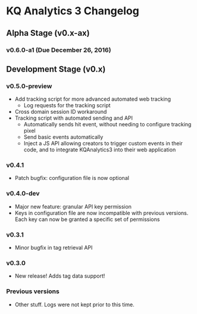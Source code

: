 
# KQ Analytics 3 Changelog

## Alpha Stage (v0.x-ax)

### v0.6.0-a1 (Due December 26, 2016)

## Development Stage (v0.x)

### v0.5.0-preview
- Add tracking script for more advanced automated web tracking
  - Log requests for the tracking script
- Cross domain session ID workaround
- Tracking script with automated sending and API
  - Automatically sends hit event, without needing to configure tracking pixel
  - Send basic events automatically
  - Inject a JS API allowing creators to trigger custom events in their code, and
  to integrate KQAnalytics3 into their web application

### v0.4.1
- Patch bugfix: configuration file is now optional

### v0.4.0-dev

- Major new feature: granular API key permission
- Keys in configuration file are now incompatible with previous versions. Each
 key can now be granted a specific set of permissions

### v0.3.1

- Minor bugfix in tag retrieval API

### v0.3.0

- New release! Adds tag data support!

### Previous versions

- Other stuff. Logs were not kept prior to this time.